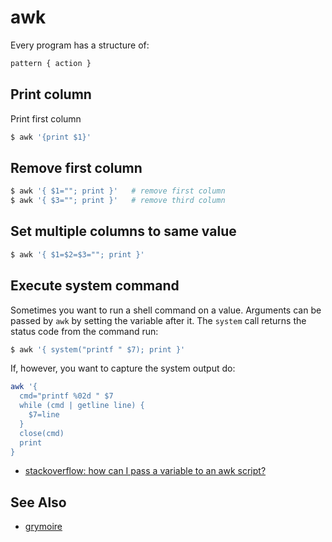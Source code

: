# awk
Every program has a structure of:
```sh
pattern { action }
```

## Print column
Print first column
```sh
$ awk '{print $1}'
```

## Remove first column
```sh
$ awk '{ $1=""; print }'   # remove first column
$ awk '{ $3=""; print }'   # remove third column
```

## Set multiple columns to same value
```sh
$ awk '{ $1=$2=$3=""; print }'
```

## Execute system command
Sometimes you want to run a shell command on a value. Arguments can be passed
by `awk` by setting the variable after it. The `system` call returns the status
code from the command run:
```sh
$ awk '{ system("printf " $7); print }'
```

If, however, you want to capture the system output do:
```sh
awk '{
  cmd="printf %02d " $7
  while (cmd | getline line) {
    $7=line
  }
  close(cmd)
  print
}
```
- [stackoverflow: how can I pass a variable to an awk script?](http://stackoverflow.com/questions/20646819/how-can-i-pass-variables-from-awk-to-a-shell-command)

## See Also
- [grymoire](http://www.grymoire.com/Unix/Awk.html)
